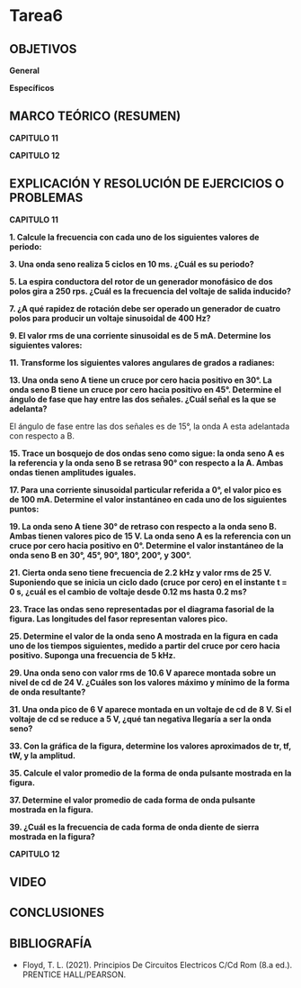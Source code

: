 # Tarea6

## OBJETIVOS

**General**



**Específicos**



## MARCO TEÓRICO (RESUMEN)

**CAPITULO 11**



**CAPITULO 12**



## EXPLICACIÓN Y RESOLUCIÓN DE EJERCICIOS O PROBLEMAS

**CAPITULO 11**

**1. Calcule la frecuencia con cada uno de los siguientes valores de periodo:**



**3. Una onda seno realiza 5 ciclos en 10 ms. ¿Cuál es su periodo?**



**5. La espira conductora del rotor de un generador monofásico de dos polos gira a 250 rps. ¿Cuál es la frecuencia del voltaje de salida inducido?**



**7. ¿A qué rapidez de rotación debe ser operado un generador de cuatro polos para producir un voltaje sinusoidal de 400 Hz?**



**9. El valor rms de una corriente sinusoidal es de 5 mA. Determine los siguientes valores:**



**11. Transforme los siguientes valores angulares de grados a radianes:**



**13. Una onda seno A tiene un cruce por cero hacia positivo en 30°. La onda seno B tiene un cruce por cero hacia positivo en 45°. Determine el ángulo de fase que hay entre las dos señales. ¿Cuál señal es la que se adelanta?**

El ángulo de fase entre las dos señales es de 15°, la onda A esta adelantada con respecto a B.

**15. Trace un bosquejo de dos ondas seno como sigue: la onda seno A es la referencia y la onda seno B se retrasa 90° con respecto a la A. Ambas ondas tienen amplitudes iguales.**



**17. Para una corriente sinusoidal particular referida a 0°, el valor pico es de 100 mA. Determine el valor instantáneo en cada uno de los siguientes puntos:**



**19. La onda seno A tiene 30° de retraso con respecto a la onda seno B. Ambas tienen valores pico de 15 V. La onda seno A es la referencia con un cruce por cero hacia positivo en 0°. Determine el valor instantáneo de la onda seno B en 30°, 45°, 90°, 180°, 200°, y 300°.**



**21. Cierta onda seno tiene frecuencia de 2.2 kHz y valor rms de 25 V. Suponiendo que se inicia un ciclo dado (cruce por cero) en el instante t = 0 s, ¿cuál es el cambio de voltaje desde 0.12 ms hasta 0.2 ms?**



**23. Trace las ondas seno representadas por el diagrama fasorial de la figura. Las longitudes del fasor representan valores pico.**



**25. Determine el valor de la onda seno A mostrada en la figura en cada uno de los tiempos siguientes, medido a partir del cruce por cero hacia positivo. Suponga una frecuencia de 5 kHz.**



**29. Una onda seno con valor rms de 10.6 V aparece montada sobre un nivel de cd de 24 V. ¿Cuáles son los valores máximo y mínimo de la forma de onda resultante?**



**31. Una onda pico de 6 V aparece montada en un voltaje de cd de 8 V. Si el voltaje de cd se reduce a 5 V, ¿qué tan negativa llegaría a ser la onda seno?**



**33. Con la gráfica de la figura, determine los valores aproximados de tr, tf, tW, y la amplitud.**




**35. Calcule el valor promedio de la forma de onda pulsante mostrada en la figura.**



**37. Determine el valor promedio de cada forma de onda pulsante mostrada en la figura.**



**39. ¿Cuál es la frecuencia de cada forma de onda diente de sierra mostrada en la figura?**



**CAPITULO 12**



## VIDEO



## CONCLUSIONES


## BIBLIOGRAFÍA

- Floyd, T. L. (2021). Principios De Circuitos Electricos C/Cd Rom (8.a ed.). PRENTICE HALL/PEARSON.
